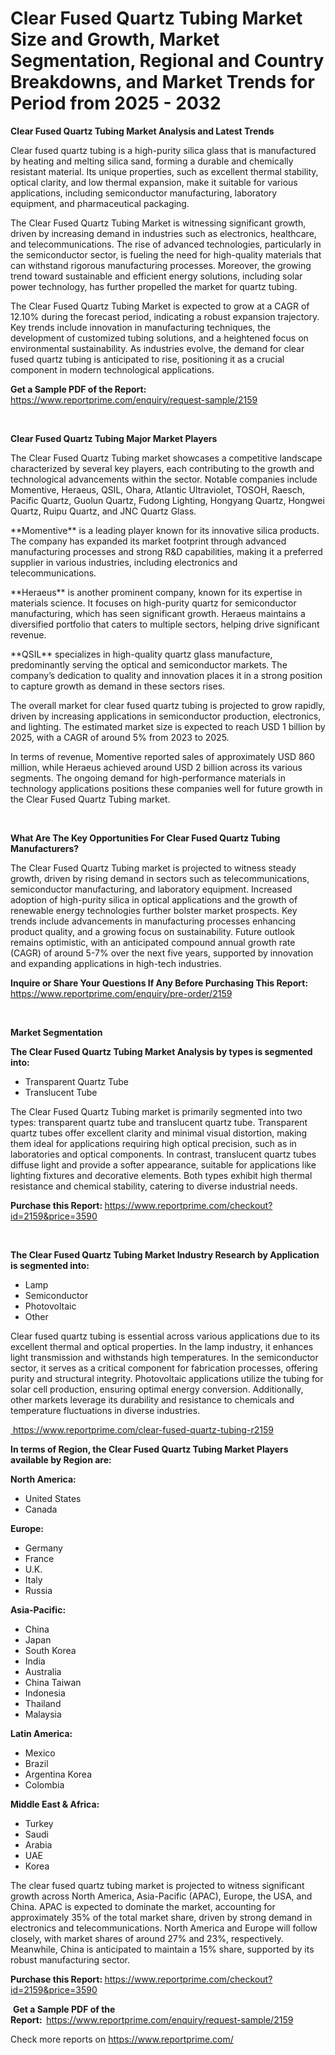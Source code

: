 <p><h1>Clear Fused Quartz Tubing Market Size and Growth, Market Segmentation, Regional and Country Breakdowns, and Market Trends for Period from 2025 -  2032</h1></p><p><strong>Clear Fused Quartz Tubing Market Analysis and Latest Trends</strong></p>
<p><p>Clear fused quartz tubing is a high-purity silica glass that is manufactured by heating and melting silica sand, forming a durable and chemically resistant material. Its unique properties, such as excellent thermal stability, optical clarity, and low thermal expansion, make it suitable for various applications, including semiconductor manufacturing, laboratory equipment, and pharmaceutical packaging. </p><p>The Clear Fused Quartz Tubing Market is witnessing significant growth, driven by increasing demand in industries such as electronics, healthcare, and telecommunications. The rise of advanced technologies, particularly in the semiconductor sector, is fueling the need for high-quality materials that can withstand rigorous manufacturing processes. Moreover, the growing trend toward sustainable and efficient energy solutions, including solar power technology, has further propelled the market for quartz tubing.</p><p>The Clear Fused Quartz Tubing Market is expected to grow at a CAGR of 12.10% during the forecast period, indicating a robust expansion trajectory. Key trends include innovation in manufacturing techniques, the development of customized tubing solutions, and a heightened focus on environmental sustainability. As industries evolve, the demand for clear fused quartz tubing is anticipated to rise, positioning it as a crucial component in modern technological applications.</p></p>
<p><strong>Get a Sample PDF of the Report:&nbsp;</strong> <a href="https://www.reportprime.com/enquiry/request-sample/2159?utm_campaign=2383&utm_medium=2&utm_source=Github&utm_content=ia&utm_term=18032025&utm_id=clear-fused-quartz-tubing">https://www.reportprime.com/enquiry/request-sample/2159</a></p>
<p>&nbsp;</p>
<p><strong>Clear Fused Quartz Tubing Major Market Players</strong></p>
<p><p>The Clear Fused Quartz Tubing market showcases a competitive landscape characterized by several key players, each contributing to the growth and technological advancements within the sector. Notable companies include Momentive, Heraeus, QSIL, Ohara, Atlantic Ultraviolet, TOSOH, Raesch, Pacific Quartz, Guolun Quartz, Fudong Lighting, Hongyang Quartz, Hongwei Quartz, Ruipu Quartz, and JNC Quartz Glass.</p><p>**Momentive** is a leading player known for its innovative silica products. The company has expanded its market footprint through advanced manufacturing processes and strong R&D capabilities, making it a preferred supplier in various industries, including electronics and telecommunications.</p><p>**Heraeus** is another prominent company, known for its expertise in materials science. It focuses on high-purity quartz for semiconductor manufacturing, which has seen significant growth. Heraeus maintains a diversified portfolio that caters to multiple sectors, helping drive significant revenue.</p><p>**QSIL** specializes in high-quality quartz glass manufacture, predominantly serving the optical and semiconductor markets. The company’s dedication to quality and innovation places it in a strong position to capture growth as demand in these sectors rises.</p><p>The overall market for clear fused quartz tubing is projected to grow rapidly, driven by increasing applications in semiconductor production, electronics, and lighting. The estimated market size is expected to reach USD 1 billion by 2025, with a CAGR of around 5% from 2023 to 2025.</p><p>In terms of revenue, Momentive reported sales of approximately USD 860 million, while Heraeus achieved around USD 2 billion across its various segments. The ongoing demand for high-performance materials in technology applications positions these companies well for future growth in the Clear Fused Quartz Tubing market.</p></p>
<p>&nbsp;</p>
<p><strong>What Are The Key Opportunities For Clear Fused Quartz Tubing Manufacturers?</strong></p>
<p><p>The Clear Fused Quartz Tubing market is projected to witness steady growth, driven by rising demand in sectors such as telecommunications, semiconductor manufacturing, and laboratory equipment. Increased adoption of high-purity silica in optical applications and the growth of renewable energy technologies further bolster market prospects. Key trends include advancements in manufacturing processes enhancing product quality, and a growing focus on sustainability. Future outlook remains optimistic, with an anticipated compound annual growth rate (CAGR) of around 5-7% over the next five years, supported by innovation and expanding applications in high-tech industries.</p></p>
<p><strong>Inquire or Share Your Questions If Any Before Purchasing This Report:</strong> <a href="https://www.reportprime.com/enquiry/pre-order/2159?utm_campaign=2383&utm_medium=2&utm_source=Github&utm_content=ia&utm_term=18032025&utm_id=clear-fused-quartz-tubing">https://www.reportprime.com/enquiry/pre-order/2159</a></p>
<p>&nbsp;</p>
<p><strong>Market Segmentation</strong></p>
<p><strong>The Clear Fused Quartz Tubing Market Analysis by types is segmented into:</strong></p>
<p><ul><li>Transparent Quartz Tube</li><li>Translucent Tube</li></ul></p>
<p><p>The Clear Fused Quartz Tubing market is primarily segmented into two types: transparent quartz tube and translucent quartz tube. Transparent quartz tubes offer excellent clarity and minimal visual distortion, making them ideal for applications requiring high optical precision, such as in laboratories and optical components. In contrast, translucent quartz tubes diffuse light and provide a softer appearance, suitable for applications like lighting fixtures and decorative elements. Both types exhibit high thermal resistance and chemical stability, catering to diverse industrial needs.</p></p>
<p><strong>Purchase this Report:&nbsp;</strong><a href="https://www.reportprime.com/checkout?id=2159&price=3590&utm_campaign=2383&utm_medium=2&utm_source=Github&utm_content=ia&utm_term=18032025&utm_id=clear-fused-quartz-tubing">https://www.reportprime.com/checkout?id=2159&price=3590</a></p>
<p>&nbsp;</p>
<p><strong>The Clear Fused Quartz Tubing Market Industry Research by Application is segmented into:</strong></p>
<p><ul><li>Lamp</li><li>Semiconductor</li><li>Photovoltaic</li><li>Other</li></ul></p>
<p><p>Clear fused quartz tubing is essential across various applications due to its excellent thermal and optical properties. In the lamp industry, it enhances light transmission and withstands high temperatures. In the semiconductor sector, it serves as a critical component for fabrication processes, offering purity and structural integrity. Photovoltaic applications utilize the tubing for solar cell production, ensuring optimal energy conversion. Additionally, other markets leverage its durability and resistance to chemicals and temperature fluctuations in diverse industries.</p></p>
<p><a href="https://www.reportprime.com/clear-fused-quartz-tubing-r2159?utm_campaign=2383&utm_medium=2&utm_source=Github&utm_content=ia&utm_term=18032025&utm_id=clear-fused-quartz-tubing">&nbsp;https://www.reportprime.com/clear-fused-quartz-tubing-r2159</a></p>
<p><strong>In terms of Region, the Clear Fused Quartz Tubing Market Players available by Region are:</strong></p>
<p>
    <p> <strong> North America: </strong>
        <ul>
            <li>United States</li>
            <li>Canada</li>
        </ul>
        </p> 
    <p> <strong> Europe: </strong>
        <ul>
            <li>Germany</li>
            <li>France</li>
            <li>U.K.</li>
            <li>Italy</li>
            <li>Russia</li>
        </ul>
        </p> 
    <p> <strong> Asia-Pacific: </strong>
        <ul>
            <li>China</li>
            <li>Japan</li>
            <li>South Korea</li>
            <li>India</li>
            <li>Australia</li>
            <li>China Taiwan</li>
            <li>Indonesia</li>
            <li>Thailand</li>
            <li>Malaysia</li>
        </ul>
        </p> 
    <p> <strong> Latin America: </strong>
        <ul>
            <li>Mexico</li>
            <li>Brazil</li>
            <li>Argentina Korea</li>
            <li>Colombia</li>
        </ul>
        </p> 
    <p> <strong> Middle East & Africa: </strong>
        <ul>
            <li>Turkey</li>
            <li>Saudi</li>
            <li>Arabia</li>
            <li>UAE</li>
            <li>Korea</li>
        </ul>
    </p>
    </p>
<p><p>The clear fused quartz tubing market is projected to witness significant growth across North America, Asia-Pacific (APAC), Europe, the USA, and China. APAC is expected to dominate the market, accounting for approximately 35% of the total market share, driven by strong demand in electronics and telecommunications. North America and Europe will follow closely, with market shares of around 27% and 23%, respectively. Meanwhile, China is anticipated to maintain a 15% share, supported by its robust manufacturing sector.</p></p>
<p><strong>Purchase this Report: </strong><a href="https://www.reportprime.com/checkout?id=2159&price=3590&utm_campaign=2383&utm_medium=2&utm_source=Github&utm_content=ia&utm_term=18032025&utm_id=clear-fused-quartz-tubing">https://www.reportprime.com/checkout?id=2159&price=3590</a></p>
<p>&nbsp;<strong>Get a Sample PDF of the Report:&nbsp;&nbsp;</strong><a href="https://www.reportprime.com/enquiry/request-sample/2159?utm_campaign=2383&utm_medium=2&utm_source=Github&utm_content=ia&utm_term=18032025&utm_id=clear-fused-quartz-tubing">https://www.reportprime.com/enquiry/request-sample/2159</a></p>
<p><strong></strong></p>
<p>Check more reports on <a href="https://www.reportprime.com/?utm_campaign=2383&utm_medium=2&utm_source=Github&utm_content=ia&utm_term=18032025&utm_id=clear-fused-quartz-tubing">https://www.reportprime.com/</a></p>